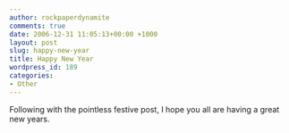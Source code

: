 ```yaml
---
author: rockpaperdynamite
comments: true
date: 2006-12-31 11:05:13+00:00 +1000
layout: post
slug: happy-new-year
title: Happy New Year
wordpress_id: 189
categories:
- Other
---
```


Following with the pointless festive post, I hope you all are having a great new years.
